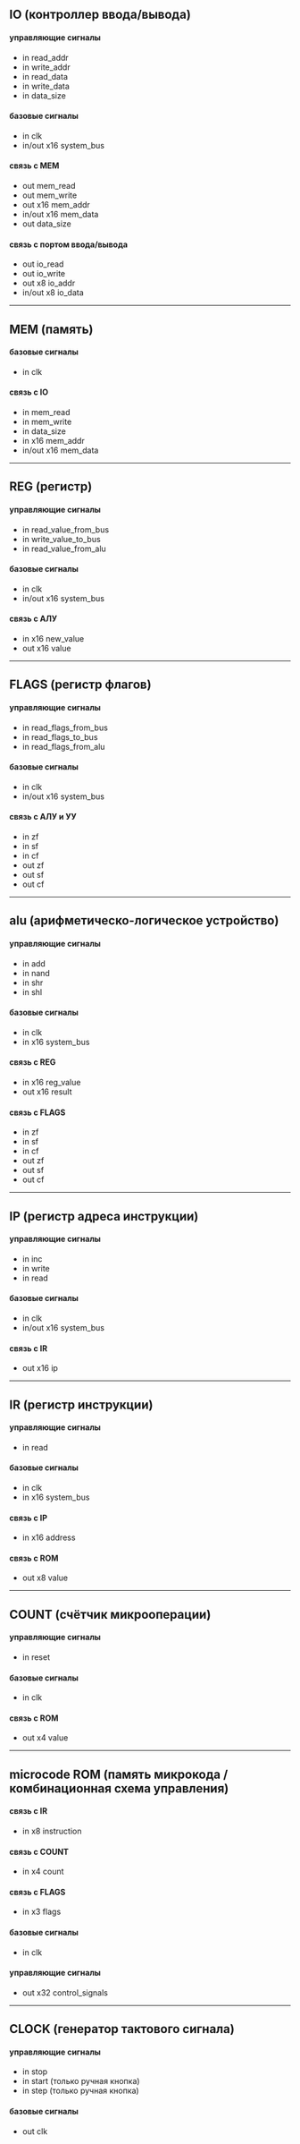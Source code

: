## IO (контроллер ввода/вывода)

#### управляющие сигналы
- in read_addr 
- in write_addr 
- in read_data 
- in write_data 
- in data_size

#### базовые сигналы
- in clk
- in/out x16 system_bus

#### связь с MEM
- out mem_read
- out mem_write
- out x16 mem_addr
- in/out x16 mem_data
- out data_size

#### связь с портом ввода/вывода
- out io_read
- out io_write
- out x8 io_addr
- in/out x8 io_data

---

## MEM (память)

#### базовые сигналы
- in clk

#### связь с IO
- in mem_read
- in mem_write
- in data_size
- in x16 mem_addr
- in/out x16 mem_data

---

## REG (регистр)

#### управляющие сигналы
- in read_value_from_bus 
- in write_value_to_bus 
- in read_value_from_alu

#### базовые сигналы
- in clk
- in/out x16 system_bus

#### связь с АЛУ
- in x16 new_value
- out x16 value

---

## FLAGS (регистр флагов)

#### управляющие сигналы
- in read_flags_from_bus 
- in read_flags_to_bus 
- in read_flags_from_alu

#### базовые сигналы
- in clk
- in/out x16 system_bus

#### связь с АЛУ и УУ
- in zf
- in sf
- in cf
- out zf
- out sf
- out cf

---

## alu (арифметическо-логическое устройство)

#### управляющие сигналы
- in add
- in nand
- in shr
- in shl

#### базовые сигналы
- in clk
- in x16 system_bus

#### связь с REG
- in x16 reg_value
- out x16 result

#### связь с FLAGS
- in zf
- in sf
- in cf
- out zf
- out sf
- out cf

---

## IP (регистр адреса инструкции)

#### управляющие сигналы
- in inc
- in write
- in read

#### базовые сигналы
- in clk
- in/out x16 system_bus

#### связь с IR
- out x16 ip

---

## IR (регистр инструкции)

#### управляющие сигналы
- in read

#### базовые сигналы
- in clk
- in x16 system_bus

#### связь с IP
- in x16 address

#### связь с ROM
- out x8 value

---

## COUNT (счётчик микрооперации)

#### управляющие сигналы
- in reset

#### базовые сигналы
- in clk

#### связь с ROM
- out x4 value

---

## microcode ROM (память микрокода / комбинационная схема управления)

#### связь с IR
- in x8 instruction

#### связь с COUNT
- in x4 count

#### связь с FLAGS
- in x3 flags

#### базовые сигналы
- in clk

#### управляющие сигналы
- out x32 control_signals

---

## CLOCK (генератор тактового сигнала)

#### управляющие сигналы
- in stop
- in start (только ручная кнопка)
- in step (только ручная кнопка)

#### базовые сигналы
- out clk



